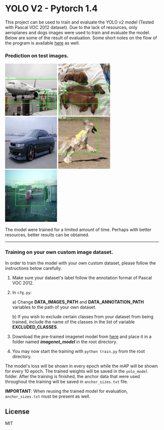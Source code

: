 # YOLO V2 - Pytorch 1.4

This project can be used to train and evaluate the YOLO v2 model (Tested with Pascal VOC 2012 dataset). Due to the lack of resources, only aeroplanes and dogs images were used to train and evaluate the model. Below are some of the result of evaluation. Some short notes on the flow of the program is available [here](https://github.com/Ugenteraan/YOLOv2-PyTorch/blob/master/YOLO%20Notes.ipynb) as well.

### Prediction on test images.
<img src="output/1.jpg" width="170"/>  <img src="output/2.jpg" width="170"/>  <img src="output/3.jpg" width="170"/>  <img src="output/4.jpg" width="170"/>  <img src="output/0.jpg" width="170"/>

The model were trained for a limited amount of time. Perhaps with better resources, better results can be obtained.
___
### Training on your own custom image dataset.

In order to train the model with your own custom dataset, please follow the instructions below carefully.

1) Make sure your dataset's label follow the annotation format of Pascal VOC 2012.

2) In `cfg.py`:

    a) Change **DATA_IMAGES_PATH** and **DATA_ANNOTATION_PATH** variables to the path of your own dataset.
    
    b) If you wish to exclude certain classes from your dataset from being trained, include the name of the classes in      the list of variable **EXCLUDED_CLASSES**.
    
3) Download the pre-trained imagenet model from [here](https://drive.google.com/file/d/1pF_BaOFQOIbHPsjrsrZ6BmXZm49IPrrn/view?usp=sharing) and place it in a folder named **_imagenet_model_** in the root directory.

4) You may now start the training with `python train.py` from the root directory.

The model's loss will be shown in every epoch while the mAP will be shown for every 10 epoch. The trained weights will be saved in the `yolo_model` folder. After the training is finished, the anchor data that were used throughout the training will be saved in `anchor_sizes.txt` file. 

**IMPORTANT**: When reusing the trained model for evaluation, `anchor_sizes.txt` must be present as well.


License
----

MIT

